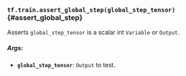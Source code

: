 ### `tf.train.assert_global_step(global_step_tensor)` {#assert_global_step}

Asserts `global_step_tensor` is a scalar int `Variable` or `Output`.

##### Args:


*  <b>`global_step_tensor`</b>: `Output` to test.

